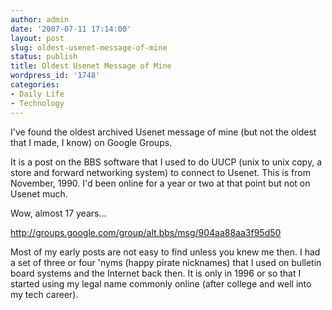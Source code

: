 ```yaml
---
author: admin
date: '2007-07-11 17:14:00'
layout: post
slug: oldest-usenet-message-of-mine
status: publish
title: Oldest Usenet Message of Mine
wordpress_id: '1748'
categories:
- Daily Life
- Technology
---
```

I've found the oldest archived Usenet message of mine (but not the oldest that I made, I know) on Google Groups.

It is a post on the BBS software that I used to do UUCP (unix to unix copy, a store and forward networking system) to connect to Usenet. This is from November, 1990. I'd been online for a year or two at that point but not on Usenet much.

Wow, almost 17 years...

<a href="http://groups.google.com/group/alt.bbs/msg/904aa88aa3f95d50">http://groups.google.com/group/alt.bbs/msg/904aa88aa3f95d50</a>

Most of my early posts are not easy to find unless you knew me then. I had a set of three or four 'nyms (happy pirate nicknames) that I used on bulletin board systems and the Internet back then. It is only in 1996 or so that I started using my legal name commonly online (after college and well into my tech career).
